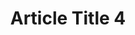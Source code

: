 ---
title: "Article Title 4"
slug: "article-title-4"
createdAt: "2020-01-04"
summary: "Lorem ipsum dolor sit, amet consectetur adipisicing elit. Numquam sed officiis eaque vitae necessitatibus quas."
heroImageUrl: "https://source.unsplash.com/random/1600x900"
heroImageAlt: "Random Image"
readingTime: 7
tags:
    - aws
---